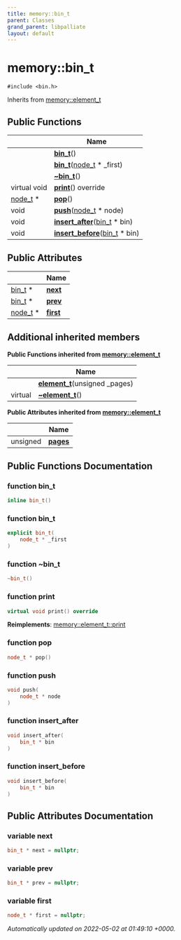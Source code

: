```yaml
---
title: memory::bin_t
parent: Classes
grand_parent: libpalliate
layout: default
---
```


# memory::bin_t






`#include <bin.h>`

Inherits from [memory::element_t](/libpalliate/generated/Classes/structmemory_1_1element__t)

## Public Functions

|                | Name           |
| -------------- | -------------- |
| | **[bin_t](/libpalliate/generated/Classes/structmemory_1_1bin__t#function-bin-t)**() |
| | **[bin_t](/libpalliate/generated/Classes/structmemory_1_1bin__t#function-bin-t)**([node_t](/libpalliate/generated/Classes/structmemory_1_1node__t) * _first) |
| | **[~bin_t](/libpalliate/generated/Classes/structmemory_1_1bin__t#function-~bin-t)**() |
| virtual void | **[print](/libpalliate/generated/Classes/structmemory_1_1bin__t#function-print)**() override |
| [node_t](/libpalliate/generated/Classes/structmemory_1_1node__t) * | **[pop](/libpalliate/generated/Classes/structmemory_1_1bin__t#function-pop)**() |
| void | **[push](/libpalliate/generated/Classes/structmemory_1_1bin__t#function-push)**([node_t](/libpalliate/generated/Classes/structmemory_1_1node__t) * node) |
| void | **[insert_after](/libpalliate/generated/Classes/structmemory_1_1bin__t#function-insert-after)**([bin_t](/libpalliate/generated/Classes/structmemory_1_1bin__t) * bin) |
| void | **[insert_before](/libpalliate/generated/Classes/structmemory_1_1bin__t#function-insert-before)**([bin_t](/libpalliate/generated/Classes/structmemory_1_1bin__t) * bin) |

## Public Attributes

|                | Name           |
| -------------- | -------------- |
| [bin_t](/libpalliate/generated/Classes/structmemory_1_1bin__t) * | **[next](/libpalliate/generated/Classes/structmemory_1_1bin__t#variable-next)**  |
| [bin_t](/libpalliate/generated/Classes/structmemory_1_1bin__t) * | **[prev](/libpalliate/generated/Classes/structmemory_1_1bin__t#variable-prev)**  |
| [node_t](/libpalliate/generated/Classes/structmemory_1_1node__t) * | **[first](/libpalliate/generated/Classes/structmemory_1_1bin__t#variable-first)**  |

## Additional inherited members

**Public Functions inherited from [memory::element_t](/libpalliate/generated/Classes/structmemory_1_1element__t)**

|                | Name           |
| -------------- | -------------- |
| | **[element_t](/libpalliate/generated/Classes/structmemory_1_1element__t#function-element-t)**(unsigned _pages) |
| virtual | **[~element_t](/libpalliate/generated/Classes/structmemory_1_1element__t#function-~element-t)**() |

**Public Attributes inherited from [memory::element_t](/libpalliate/generated/Classes/structmemory_1_1element__t)**

|                | Name           |
| -------------- | -------------- |
| unsigned | **[pages](/libpalliate/generated/Classes/structmemory_1_1element__t#variable-pages)**  |


## Public Functions Documentation

### function bin_t

```cpp
inline bin_t()
```


### function bin_t

```cpp
explicit bin_t(
    node_t * _first
)
```


### function ~bin_t

```cpp
~bin_t()
```


### function print

```cpp
virtual void print() override
```


**Reimplements**: [memory::element_t::print](/libpalliate/generated/Classes/structmemory_1_1element__t#function-print)


### function pop

```cpp
node_t * pop()
```


### function push

```cpp
void push(
    node_t * node
)
```


### function insert_after

```cpp
void insert_after(
    bin_t * bin
)
```


### function insert_before

```cpp
void insert_before(
    bin_t * bin
)
```


## Public Attributes Documentation

### variable next

```cpp
bin_t * next = nullptr;
```


### variable prev

```cpp
bin_t * prev = nullptr;
```


### variable first

```cpp
node_t * first = nullptr;
```



_Automatically updated on 2022-05-02 at 01:49:10 +0000._